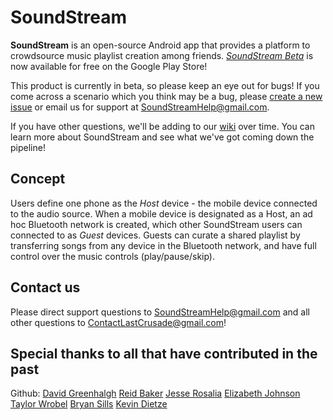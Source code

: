 # SoundStream

**SoundStream** is an open-source Android app that provides a platform to crowdsource music playlist creation among friends. [*SoundStream Beta*](http://goo.gl/k0tXFT) is now available for free on the Google Play Store!

This product is currently in beta, so please keep an eye out for bugs! If you come across a scenario which you think may be a bug, please [create a new issue](https://github.com/TheLastCrusade/SoundStream/issues/new) or email us for support at SoundStreamHelp@gmail.com.

If you have other questions, we'll be adding to our [wiki](https://github.com/TheLastCrusade/SoundStream/wiki) over time. You can learn more about SoundStream and see what we've got coming down the pipeline!

## Concept

Users define one phone as the *Host* device - the mobile device connected to the audio source. When a mobile device is designated as a Host, an ad hoc Bluetooth network is created, which other SoundStream users can connected to as *Guest* devices. Guests can curate a shared playlist by transferring songs from any device in the Bluetooth network, and have full control over the music controls (play/pause/skip).

## Contact us

Please direct support questions to SoundStreamHelp@gmail.com and all other questions to ContactLastCrusade@gmail.com!

## Special thanks to all that have contributed in the past
Github:
[David Greenhalgh](https://github.com/dgreenhalgh)
[Reid Baker](https://github.com/reidbaker)
[Jesse Rosalia](https://github.com/theJenix)
[Elizabeth Johnson](https://github.com/ejohnson44)
[Taylor Wrobel](https://github.com/twrobel3)
[Bryan Sills](https://github.com/bryansills)
[Kevin Dietze](https://github.com/kdietze3)

